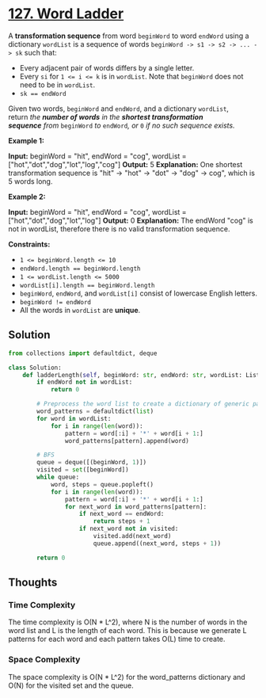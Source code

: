 # [127. Word Ladder](https://leetcode.com/problems/word-ladder/)

A **transformation sequence** from word `beginWord` to word `endWord` using a dictionary `wordList` is a sequence of words `beginWord -> s1 -> s2 -> ... -> sk` such that:

- Every adjacent pair of words differs by a single letter.
- Every `si` for `1 <= i <= k` is in `wordList`. Note that `beginWord` does not need to be in `wordList`.
- `sk == endWord`

Given two words, `beginWord` and `endWord`, and a dictionary `wordList`, return *the **number of words** in the **shortest transformation sequence** from* `beginWord` *to* `endWord`*, or* `0` *if no such sequence exists.*

**Example 1:**

**Input:** beginWord = "hit", endWord = "cog", wordList = ["hot","dot","dog","lot","log","cog"]
**Output:** 5
**Explanation:** One shortest transformation sequence is "hit" -> "hot" -> "dot" -> "dog" -> cog", which is 5 words long.

**Example 2:**

**Input:** beginWord = "hit", endWord = "cog", wordList = ["hot","dot","dog","lot","log"]
**Output:** 0
**Explanation:** The endWord "cog" is not in wordList, therefore there is no valid transformation sequence.

**Constraints:**

- `1 <= beginWord.length <= 10`
- `endWord.length == beginWord.length`
- `1 <= wordList.length <= 5000`
- `wordList[i].length == beginWord.length`
- `beginWord`, `endWord`, and `wordList[i]` consist of lowercase English letters.
- `beginWord != endWord`
- All the words in `wordList` are **unique**.

## Solution

```python
from collections import defaultdict, deque

class Solution:
    def ladderLength(self, beginWord: str, endWord: str, wordList: List[str]) -> int:
        if endWord not in wordList:
            return 0

        # Preprocess the word list to create a dictionary of generic patterns
        word_patterns = defaultdict(list)
        for word in wordList:
            for i in range(len(word)):
                pattern = word[:i] + '*' + word[i + 1:]
                word_patterns[pattern].append(word)

        # BFS
        queue = deque([(beginWord, 1)])
        visited = set([beginWord])
        while queue:
            word, steps = queue.popleft()
            for i in range(len(word)):
                pattern = word[:i] + '*' + word[i + 1:]
                for next_word in word_patterns[pattern]:
                    if next_word == endWord:
                        return steps + 1
                    if next_word not in visited:
                        visited.add(next_word)
                        queue.append((next_word, steps + 1))

        return 0

```

## Thoughts

### Time Complexity

The time complexity is O(N * L^2), where N is the number of words in the word list and L is the length of each word. This is because we generate L patterns for each word and each pattern takes O(L) time to create.

### Space Complexity

The space complexity is O(N * L^2) for the word_patterns dictionary and O(N) for the visited set and the queue.
